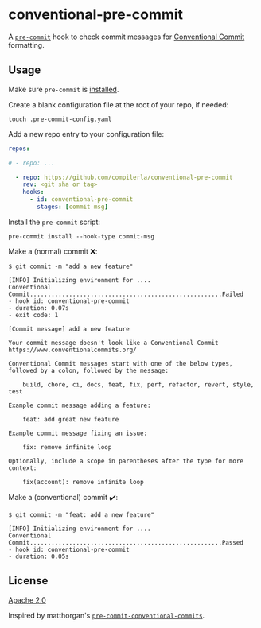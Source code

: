# conventional-pre-commit

A [`pre-commit`](https://pre-commit.com) hook to check commit messages for
[Conventional Commit](https://conventionalcommits.org) formatting.

## Usage

Make sure `pre-commit` is [installed](https://pre-commit.com#install).

Create a blank configuration file at the root of your repo, if needed:

```console
touch .pre-commit-config.yaml
```

Add a new repo entry to your configuration file:

```yaml
repos:

# - repo: ...

  - repo: https://github.com/compilerla/conventional-pre-commit
    rev: <git sha or tag>
    hooks:
      - id: conventional-pre-commit
        stages: [commit-msg]
```

Install the `pre-commit` script:

```console
pre-commit install --hook-type commit-msg
```

Make a (normal) commit :x::

```console
$ git commit -m "add a new feature"

[INFO] Initializing environment for ....
Conventional Commit......................................................Failed
- hook id: conventional-pre-commit
- duration: 0.07s
- exit code: 1

[Commit message] add a new feature

Your commit message doesn't look like a Conventional Commit https://www.conventionalcommits.org/

Conventional Commit messages start with one of the below types, followed by a colon, followed by the message:

    build, chore, ci, docs, feat, fix, perf, refactor, revert, style, test

Example commit message adding a feature:

    feat: add great new feature

Example commit message fixing an issue:

    fix: remove infinite loop

Optionally, include a scope in parentheses after the type for more context:

    fix(account): remove infinite loop
```

Make a (conventional) commit :heavy_check_mark::

```console
$ git commit -m "feat: add a new feature"

[INFO] Initializing environment for ....
Conventional Commit......................................................Passed
- hook id: conventional-pre-commit
- duration: 0.05s
```

## License

[Apache 2.0](LICENSE)

Inspired by matthorgan's [`pre-commit-conventional-commits`](https://github.com/matthorgan/pre-commit-conventional-commits).
